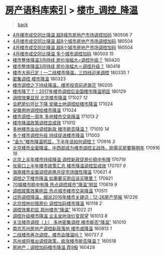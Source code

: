[房产语料库索引](../../README.md)  > [楼市_调控_降温](楼市_调控_降温.md)
====
> [back](../README.md)

- [4月楼市成交同比降温 超8城市房地产市场调控加码](http://jkwz.applinzi.com/ittc/7099901847949280267.html#4%E6%9C%88%E6%A5%BC%E5%B8%82%E6%88%90%E4%BA%A4%E5%90%8C%E6%AF%94%E9%99%8D%E6%B8%A9+%E8%B6%858%E5%9F%8E%E5%B8%82%E6%88%BF%E5%9C%B0%E4%BA%A7%E5%B8%82%E5%9C%BA%E8%B0%83%E6%8E%A7%E5%8A%A0%E7%A0%81) 180506 *7* 
- [4月楼市成交同比降温 超8个城市房地产市场调控加码](http://jkwz.applinzi.com/ittc/7099274280724595718.html#4%E6%9C%88%E6%A5%BC%E5%B8%82%E6%88%90%E4%BA%A4%E5%90%8C%E6%AF%94%E9%99%8D%E6%B8%A9+%E8%B6%858%E4%B8%AA%E5%9F%8E%E5%B8%82%E6%88%BF%E5%9C%B0%E4%BA%A7%E5%B8%82%E5%9C%BA%E8%B0%83%E6%8E%A7%E5%8A%A0%E7%A0%81) 180504  
- [4月楼市成交同比降温 超8个城市房地产市场调控加码](http://jkwz.applinzi.com/ittc/7099258843798438918.html#4%E6%9C%88%E6%A5%BC%E5%B8%82%E6%88%90%E4%BA%A4%E5%90%8C%E6%AF%94%E9%99%8D%E6%B8%A9+%E8%B6%858%E4%B8%AA%E5%9F%8E%E5%B8%82%E6%88%BF%E5%9C%B0%E4%BA%A7%E5%B8%82%E5%9C%BA%E8%B0%83%E6%8E%A7%E5%8A%A0%E7%A0%81) 180504  
- [4月楼市成交同比降温 多个城市调控加码](http://jkwz.applinzi.com/ittc/7098825960847836170.html#4%E6%9C%88%E6%A5%BC%E5%B8%82%E6%88%90%E4%BA%A4%E5%90%8C%E6%AF%94%E9%99%8D%E6%B8%A9+%E5%A4%9A%E4%B8%AA%E5%9F%8E%E5%B8%82%E8%B0%83%E6%8E%A7%E5%8A%A0%E7%A0%81) 180503 *15* 
- [楼市整体降温3月持续 房价涨幅大=调控升级？](http://jkwz.applinzi.com/ittc/7094110779613905931.html#%E6%A5%BC%E5%B8%82%E6%95%B4%E4%BD%93%E9%99%8D%E6%B8%A93%E6%9C%88%E6%8C%81%E7%BB%AD+%E6%88%BF%E4%BB%B7%E6%B6%A8%E5%B9%85%E5%A4%A7%3D%E8%B0%83%E6%8E%A7%E5%8D%87%E7%BA%A7%EF%BC%9F) 180420  
- [楼市整体降温3月持续 房价涨幅大＝调控升级？](http://jkwz.applinzi.com/ittc/7093446757029774352.html#%E6%A5%BC%E5%B8%82%E6%95%B4%E4%BD%93%E9%99%8D%E6%B8%A93%E6%9C%88%E6%8C%81%E7%BB%AD+%E6%88%BF%E4%BB%B7%E6%B6%A8%E5%B9%85%E5%A4%A7%EF%BC%9D%E8%B0%83%E6%8E%A7%E5%8D%87%E7%BA%A7%EF%BC%9F) 180418  
- [楼市大局已定！一二线楼市降温，三四线迎来调控](http://jkwz.applinzi.com/ittc/7086329899411571728.html#%E6%A5%BC%E5%B8%82%E5%A4%A7%E5%B1%80%E5%B7%B2%E5%AE%9A%EF%BC%81%E4%B8%80%E4%BA%8C%E7%BA%BF%E6%A5%BC%E5%B8%82%E9%99%8D%E6%B8%A9%EF%BC%8C%E4%B8%89%E5%9B%9B%E7%BA%BF%E8%BF%8E%E6%9D%A5%E8%B0%83%E6%8E%A7) 180330 *1* 
- [密集调控 楼市降温](http://jkwz.applinzi.com/ittc/7083596219320632326.html#%E5%AF%86%E9%9B%86%E8%B0%83%E6%8E%A7+%E6%A5%BC%E5%B8%82%E9%99%8D%E6%B8%A9) 180323  
- [楼市调控之下持续降温，楼市投资前途渺茫](http://jkwz.applinzi.com/ittc/7066550677277246474.html#%E6%A5%BC%E5%B8%82%E8%B0%83%E6%8E%A7%E4%B9%8B%E4%B8%8B%E6%8C%81%E7%BB%AD%E9%99%8D%E6%B8%A9%EF%BC%8C%E6%A5%BC%E5%B8%82%E6%8A%95%E8%B5%84%E5%89%8D%E9%80%94%E6%B8%BA%E8%8C%AB) 180205  
- [楼市降了？！2017年楼市调控后全国楼市降温明显](http://jkwz.applinzi.com/ittc/7064027605802419207.html#%E6%A5%BC%E5%B8%82%E9%99%8D%E4%BA%86%EF%BC%9F%EF%BC%812017%E5%B9%B4%E6%A5%BC%E5%B8%82%E8%B0%83%E6%8E%A7%E5%90%8E%E5%85%A8%E5%9B%BD%E6%A5%BC%E5%B8%82%E9%99%8D%E6%B8%A9%E6%98%8E%E6%98%BE) 180129  
- [调控效果显现 北京楼市降温](http://jkwz.applinzi.com/ittc/7029035339430233104.html#%E8%B0%83%E6%8E%A7%E6%95%88%E6%9E%9C%E6%98%BE%E7%8E%B0+%E5%8C%97%E4%BA%AC%E6%A5%BC%E5%B8%82%E9%99%8D%E6%B8%A9) 171027 *12* 
- [合肥房价环比下降 安徽土地调控给楼市降温](http://jkwz.applinzi.com/ittc/7027941356205507600.html#%E5%90%88%E8%82%A5%E6%88%BF%E4%BB%B7%E7%8E%AF%E6%AF%94%E4%B8%8B%E9%99%8D+%E5%AE%89%E5%BE%BD%E5%9C%9F%E5%9C%B0%E8%B0%83%E6%8E%A7%E7%BB%99%E6%A5%BC%E5%B8%82%E9%99%8D%E6%B8%A9) 171024  
- [安徽用地调控给楼市降温](http://jkwz.applinzi.com/ittc/7027928665004966928.html#%E5%AE%89%E5%BE%BD%E7%94%A8%E5%9C%B0%E8%B0%83%E6%8E%A7%E7%BB%99%E6%A5%BC%E5%B8%82%E9%99%8D%E6%B8%A9) 171024  
- [楼市调控一周年 多地楼市交易降温](http://jkwz.applinzi.com/ittc/7023852023760552977.html#%E6%A5%BC%E5%B8%82%E8%B0%83%E6%8E%A7%E4%B8%80%E5%91%A8%E5%B9%B4+%E5%A4%9A%E5%9C%B0%E6%A5%BC%E5%B8%82%E4%BA%A4%E6%98%93%E9%99%8D%E6%B8%A9) 171013 *2* 
- [楼市降温政策调控显成效](http://jkwz.applinzi.com/ittc/7023496075636376592.html#%E6%A5%BC%E5%B8%82%E9%99%8D%E6%B8%A9%E6%94%BF%E7%AD%96%E8%B0%83%E6%8E%A7%E6%98%BE%E6%88%90%E6%95%88) 171012  
- [多地楼市出台调控新政 楼市能否降温？](http://jkwz.applinzi.com/ittc/7022822410875831313.html#%E5%A4%9A%E5%9C%B0%E6%A5%BC%E5%B8%82%E5%87%BA%E5%8F%B0%E8%B0%83%E6%8E%A7%E6%96%B0%E6%94%BF+%E6%A5%BC%E5%B8%82%E8%83%BD%E5%90%A6%E9%99%8D%E6%B8%A9%EF%BC%9F) 171010 *14* 
- [多个楼市调控升级 持续促进楼市降温](http://jkwz.applinzi.com/ittc/7020234050453898257.html#%E5%A4%9A%E4%B8%AA%E6%A5%BC%E5%B8%82%E8%B0%83%E6%8E%A7%E5%8D%87%E7%BA%A7+%E6%8C%81%E7%BB%AD%E4%BF%83%E8%BF%9B%E6%A5%BC%E5%B8%82%E9%99%8D%E6%B8%A9) 171003  
- [“金九”楼市降温明显，下半年该如何调控？](http://jkwz.applinzi.com/ittc/7013912459222713361.html#%E2%80%9C%E9%87%91%E4%B9%9D%E2%80%9D%E6%A5%BC%E5%B8%82%E9%99%8D%E6%B8%A9%E6%98%8E%E6%98%BE%EF%BC%8C%E4%B8%8B%E5%8D%8A%E5%B9%B4%E8%AF%A5%E5%A6%82%E4%BD%95%E8%B0%83%E6%8E%A7%EF%BC%9F) 170916 *3* 
- [北京楼市全面降温，中西部成为楼市调控主战场，刚需买房要等明年](http://jkwz.applinzi.com/ittc/7013867203156509713.html#%E5%8C%97%E4%BA%AC%E6%A5%BC%E5%B8%82%E5%85%A8%E9%9D%A2%E9%99%8D%E6%B8%A9%EF%BC%8C%E4%B8%AD%E8%A5%BF%E9%83%A8%E6%88%90%E4%B8%BA%E6%A5%BC%E5%B8%82%E8%B0%83%E6%8E%A7%E4%B8%BB%E6%88%98%E5%9C%BA%EF%BC%8C%E5%88%9A%E9%9C%80%E4%B9%B0%E6%88%BF%E8%A6%81%E7%AD%89%E6%98%8E%E5%B9%B4) 170916 *18* 
- [北京上半年楼市持续降温 调控新政促房价稳中有降](http://jkwz.applinzi.com/ittc/6992084939385078801.html#%E5%8C%97%E4%BA%AC%E4%B8%8A%E5%8D%8A%E5%B9%B4%E6%A5%BC%E5%B8%82%E6%8C%81%E7%BB%AD%E9%99%8D%E6%B8%A9+%E8%B0%83%E6%8E%A7%E6%96%B0%E6%94%BF%E4%BF%83%E6%88%BF%E4%BB%B7%E7%A8%B3%E4%B8%AD%E6%9C%89%E9%99%8D) 170719  
- [张家口上半年楼市政策汇总 楼市降温调控显成效](http://jkwz.applinzi.com/ittc/6987492599538385937.html#%E5%BC%A0%E5%AE%B6%E5%8F%A3%E4%B8%8A%E5%8D%8A%E5%B9%B4%E6%A5%BC%E5%B8%82%E6%94%BF%E7%AD%96%E6%B1%87%E6%80%BB+%E6%A5%BC%E5%B8%82%E9%99%8D%E6%B8%A9%E8%B0%83%E6%8E%A7%E6%98%BE%E6%88%90%E6%95%88) 170707 *6* 
- [海南楼市全面调控逾两月促市场理性降温](http://jkwz.applinzi.com/ittc/6981574842397492229.html#%E6%B5%B7%E5%8D%97%E6%A5%BC%E5%B8%82%E5%85%A8%E9%9D%A2%E8%B0%83%E6%8E%A7%E9%80%BE%E4%B8%A4%E6%9C%88%E4%BF%83%E5%B8%82%E5%9C%BA%E7%90%86%E6%80%A7%E9%99%8D%E6%B8%A9) 170621 *4* 
- [调控之下楼市降温 如果要买房应该买哪里？](http://jkwz.applinzi.com/ittc/6981558772181763077.html#%E8%B0%83%E6%8E%A7%E4%B9%8B%E4%B8%8B%E6%A5%BC%E5%B8%82%E9%99%8D%E6%B8%A9+%E5%A6%82%E6%9E%9C%E8%A6%81%E4%B9%B0%E6%88%BF%E5%BA%94%E8%AF%A5%E4%B9%B0%E5%93%AA%E9%87%8C%EF%BC%9F) 170621  
- [70城楼市稳中有降 热点调控城市“降温”明显](http://jkwz.applinzi.com/ittc/6980965333866120196.html#70%E5%9F%8E%E6%A5%BC%E5%B8%82%E7%A8%B3%E4%B8%AD%E6%9C%89%E9%99%8D+%E7%83%AD%E7%82%B9%E8%B0%83%E6%8E%A7%E5%9F%8E%E5%B8%82%E2%80%9C%E9%99%8D%E6%B8%A9%E2%80%9D%E6%98%8E%E6%98%BE) 170619 *9* 
- [调控政策效果明显 热点城市楼市交易降温](http://jkwz.applinzi.com/ittc/6966409982755996677.html#%E8%B0%83%E6%8E%A7%E6%94%BF%E7%AD%96%E6%95%88%E6%9E%9C%E6%98%8E%E6%98%BE+%E7%83%AD%E7%82%B9%E5%9F%8E%E5%B8%82%E6%A5%BC%E5%B8%82%E4%BA%A4%E6%98%93%E9%99%8D%E6%B8%A9) 170511  
- [过热调控降温，细说2016年楼市关键词｜12-26房产早报](http://jkwz.applinzi.com/ittc/6915881235598803973.html#%E8%BF%87%E7%83%AD%E8%B0%83%E6%8E%A7%E9%99%8D%E6%B8%A9%EF%BC%8C%E7%BB%86%E8%AF%B42016%E5%B9%B4%E6%A5%BC%E5%B8%82%E5%85%B3%E9%94%AE%E8%AF%8D%EF%BD%9C12-26%E6%88%BF%E4%BA%A7%E6%97%A9%E6%8A%A5) 161226  
- [北京控地价限房价 调控加码楼市降温](http://jkwz.applinzi.com/ittc/6901766479669625861.html#%E5%8C%97%E4%BA%AC%E6%8E%A7%E5%9C%B0%E4%BB%B7%E9%99%90%E6%88%BF%E4%BB%B7+%E8%B0%83%E6%8E%A7%E5%8A%A0%E7%A0%81%E6%A5%BC%E5%B8%82%E9%99%8D%E6%B8%A9) 161118 *2* 
- [调控效果初显 郑州楼市“降温”](http://jkwz.applinzi.com/ittc/6891823893450327044.html#%E8%B0%83%E6%8E%A7%E6%95%88%E6%9E%9C%E5%88%9D%E6%98%BE+%E9%83%91%E5%B7%9E%E6%A5%BC%E5%B8%82%E2%80%9C%E9%99%8D%E6%B8%A9%E2%80%9D) 161022 *21* 
- [调控升级楼市降温 业主坐地涨价变观望](http://jkwz.applinzi.com/ittc/6888352350846059525.html#%E8%B0%83%E6%8E%A7%E5%8D%87%E7%BA%A7%E6%A5%BC%E5%B8%82%E9%99%8D%E6%B8%A9+%E4%B8%9A%E4%B8%BB%E5%9D%90%E5%9C%B0%E6%B6%A8%E4%BB%B7%E5%8F%98%E8%A7%82%E6%9C%9B) 161013 *8* 
- [关注楼市调控（上） 多地密集调控 楼市能否“降温”](http://jkwz.applinzi.com/ittc/6887277251262940165.html#%E5%85%B3%E6%B3%A8%E6%A5%BC%E5%B8%82%E8%B0%83%E6%8E%A7%EF%BC%88%E4%B8%8A%EF%BC%89+%E5%A4%9A%E5%9C%B0%E5%AF%86%E9%9B%86%E8%B0%83%E6%8E%A7+%E6%A5%BC%E5%B8%82%E8%83%BD%E5%90%A6%E2%80%9C%E9%99%8D%E6%B8%A9%E2%80%9D) 161010  
- [南京苏州房地产调控新政落地 楼市或降温](http://jkwz.applinzi.com/ittc/6865767160986731525.html#%E5%8D%97%E4%BA%AC%E8%8B%8F%E5%B7%9E%E6%88%BF%E5%9C%B0%E4%BA%A7%E8%B0%83%E6%8E%A7%E6%96%B0%E6%94%BF%E8%90%BD%E5%9C%B0+%E6%A5%BC%E5%B8%82%E6%88%96%E9%99%8D%E6%B8%A9) 160813 *1* 
- [二线楼市再次调控，楼市会降温吗？](http://jkwz.applinzi.com/ittc/6858784278548317189.html#%E4%BA%8C%E7%BA%BF%E6%A5%BC%E5%B8%82%E5%86%8D%E6%AC%A1%E8%B0%83%E6%8E%A7%EF%BC%8C%E6%A5%BC%E5%B8%82%E4%BC%9A%E9%99%8D%E6%B8%A9%E5%90%97%EF%BC%9F) 160727 *2* 
- [苏州或将推出调控政策，疯涨楼市能否降温？](http://jkwz.applinzi.com/ittc/6833639961416696836.html#%E8%8B%8F%E5%B7%9E%E6%88%96%E5%B0%86%E6%8E%A8%E5%87%BA%E8%B0%83%E6%8E%A7%E6%94%BF%E7%AD%96%EF%BC%8C%E7%96%AF%E6%B6%A8%E6%A5%BC%E5%B8%82%E8%83%BD%E5%90%A6%E9%99%8D%E6%B8%A9%EF%BC%9F) 160518  
- [房地产：调控加码楼市降温 荐9股](http://jkwz.applinzi.com/ittc/6826049160255898629.html#%E6%88%BF%E5%9C%B0%E4%BA%A7%EF%BC%9A%E8%B0%83%E6%8E%A7%E5%8A%A0%E7%A0%81%E6%A5%BC%E5%B8%82%E9%99%8D%E6%B8%A9+%E8%8D%909%E8%82%A1) 160428  
